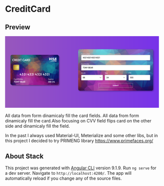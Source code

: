 # CreditCard
## Preview
![UserList](https://github.com/Tonybonybob/credit-card-angular9/raw/master/src/assets/preview.png)

All data from form dinamicaly fill the card fields. All data from form dinamicaly fill the card.Also focusing on CVV field flips card on the other side and dinamicaly fill the field.

In the past I always used Material-UI, Meterialize and some other libs, but in this project I decided to try PRIMENG library https://www.primefaces.org/


## About Stack

This project was generated with [Angular CLI](https://github.com/angular/angular-cli) version 9.1.9.
Run `ng serve` for a dev server. Navigate to `http://localhost:4200/`. The app will automatically reload if you change any of the source files.

